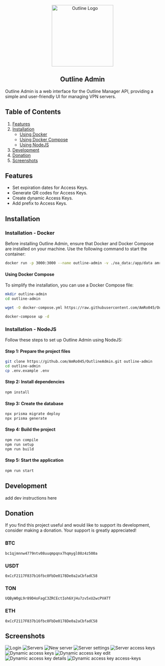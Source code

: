 <p align="center"> 
    <img src=".github/logo.svg" width="200" alt="Outline Logo"> 
</p>

<h2 align="center">Outline Admin</h2>

Outline Admin is a web interface for the Outline Manager API, providing a simple and user-friendly UI for managing VPN servers.

## Table of Contents

1. [Features](#features)
2. [Installation](#installation)
   - [Using Docker](#installation---docker)
   - [Using Docker Compose](#using-docker-compose)
   - [Using NodeJS](#installation---nodejs)
3. [Development](#development)
4. [Donation](#donation)
5. [Screenshots](#screenshots)

## Features

- Set expiration dates for Access Keys.
- Generate QR codes for Access Keys.
- Create dynamic Access Keys.
- Add prefix to Access Keys.

## Installation

### Installation - Docker

Before installing Outline Admin, ensure that Docker and Docker Compose are installed on your machine. Use the following command to start the container:

```bash
docker run -p 3000:3000 --name outline-admin -v ./oa_data:/app/data amro045/outline-admin:latest
```

#### Using Docker Compose

To simplify the installation, you can use a Docker Compose file:

```bash
mkdir outline-admin
cd outline-admin
```

```bash
wget -O docker-compose.yml https://raw.githubusercontent.com/AmRo045/OutlineAdmin/main/docker-compose.yml
```

```bash
docker-compose up -d
```

### Installation - NodeJS

Follow these steps to set up Outline Admin using NodeJS:

#### Step 1: Prepare the project files

```bash
git clone https://github.com/AmRo045/OutlineAdmin.git outline-admin
cd outline-admin
cp .env.example .env
```

#### Step 2: Install dependencies

```bash
npm install
```

#### Step 3: Create the database

```bash
npx prisma migrate deploy 
npx prisma generate
```

#### Step 4: Build the project

```bash
npm run compile
npm run setup 
npm run build
```

#### Step 5: Start the application

```bash
npm run start
```

## Development

add dev instructions here

## Donation

If you find this project useful and would like to support its development, consider making a donation. Your support is greatly appreciated!

### BTC

```
bc1qjmnnw4779ntv08uuqmpqnx7hqmygl08z4z500a
```

### USDT

```
0xCcF2117F837b16fbc0FbDe0178De0a2aCbfadC58
```

### TON

```
UQByW0gL9r89D4oFagC3ZRCEctIoh6XjHu7zv5xU2wcPVATT
```

### ETH

```
0xCcF2117F837b16fbc0FbDe0178De0a2aCbfadC58
```

## Screenshots

![Login](/.github/screenshots/1-login.png)
![Servers](/.github/screenshots/2-servers.png)
![New server](/.github/screenshots/3-new-server.png)
![Server settings](/.github/screenshots/4-server-settings.png)
![Server access keys](/.github/screenshots/5-server-access-keys.png)
![Dynamic access keys](/.github/screenshots/6-dynamic-access-keys.png)
![Dynamic access key edit](/.github/screenshots/7-dynamic-access-key-edit.png)
![Dynamic access key details](/.github/screenshots/8-dynamic-access-key-details.png)
![Dynamic access key access-keys](/.github/screenshots/9-dynamic-access-key-access-keys.png)
